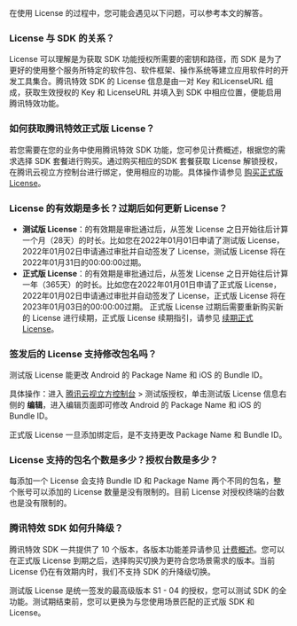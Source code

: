 在使用 License 的过程中，您可能会遇见以下问题，可以参考本文的解答。

[](id:q1)
### License 与 SDK 的关系？
License 可以理解是为获取 SDK 功能授权所需要的密钥和路径，而 SDK 是为了更好的使用整个服务所特定的软件包、软件框架、操作系统等建立应用软件时的开发工具集合。腾讯特效 SDK 的 License 信息是由一对 Key 和LicenseURL 组成，获取生效授权的 Key 和 LicenseURL 并填入到 SDK 中相应位置，便能启用腾讯特效功能。

[](id:q2)
### 如何获取腾讯特效正式版 License？
若您需要在您的业务中使用腾讯特效 SDK 功能，您可参见计费概述，根据您的需求选择 SDK 套餐进行购买。通过购买相应的SDK 套餐获取 License 解锁授权，在腾讯云视立方控制台进行绑定，使用相应的功能。具体操作请参见 [购买正式版 License](https://cloud.tencent.com/document/product/616/65879)。

[](id:q3)
### License 的有效期是多长？过期后如何更新 License？
- **测试版 License**：的有效期是审批通过后，从签发 License 之日开始往后计算一个月（28天）的时长。比如您在2022年01月01日申请了测试版 License，2022年01月02日申请通过审批并自动签发了 License，测试版 License 将在2022年01月31日的00:00:00过期。
- **正式版 License**：的有效期是审批通过后，从签发 License 之日开始往后计算一年（365天）的时长。比如您在2022年01月01日申请了正式版 License，2022年01月02日申请通过审批并自动签发了 License，正式版 License 将在2023年01月03日的00:00:00过期。
正式版 License 过期后需要重新购买新的 License 进行续期，正式版 License 续期指引，请参见 [续期正式 License](https://cloud.tencent.com/document/product/616/65879#renewal)。

[](id:q4)
### 签发后的 License 支持修改包名吗？
测试版 License 能更改 Android 的 Package Name 和 iOS 的 Bundle ID。

具体操作：进入 [腾讯云视立方控制台](https://console.cloud.tencent.com/vcube) > 测试版授权，单击测试版 License 信息右侧的 **编辑**，进入编辑页面即可修改 Android 的 Package Name 和 iOS 的 Bundle ID。

正式版 License 一旦添加绑定后，是不支持更改 Package Name 和 Bundle ID。

[](id:q5)
### License 支持的包名个数是多少？授权台数是多少？
每添加一个 License 会支持 Bundle ID 和 Package Name 两个不同的包名，整个账号可以添加的 License 数量是没有限制的。目前 License 对授权终端的台数也是没有限制的。

[](id:q6)
### 腾讯特效 SDK 如何升降级？
腾讯特效 SDK 一共提供了 10 个版本，各版本功能差异请参见 [计费概述](https://cloud.tencent.com/document/product/616/36807)。您可以在正式版 License 到期之后，选择购买切换为更符合您场景需求的版本。当前 License 仍在有效期内时，我们不支持 SDK 的升降级切换。

测试版 License 是统一签发的最高级版本 S1 - 04 的授权，您可以测试 SDK 的全功能。测试期结束前，您可以更换为与您使用场景匹配的正式版 SDK 和 License。
